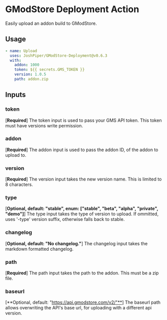 # GModStore Deployment Action

Easily upload an addon build to GModStore.

## Usage
```yml
- name: Upload
  uses: JoshPiper/GModStore-Deployment@v0.6.3
  with:
    addon: 1000
    token: ${{ secrets.GMS_TOKEN }}
    version: 1.0.5
    path: addon.zip
```

## Inputs

### token
[**Required**] The token input is used to pass your GMS API token.
This token must have versions write permission.

### addon
[**Required**] The addon input is used to pass the addon ID, of the addon to upload to.

### version
[**Required**] The version input takes the new version name. This is limited to 8 characters.

### type
[**Optional, default: "stable", enum: ["stable", "beta", "alpha", "private", "demo"]**] The type input takes the type of version to upload. If ommitted, uses '-type' version suffix, otherwise falls back to stable.

### changelog
[**Optional, default: "No changelog."**] The changelog input takes the markdown formatted changelog.

### path
[**Required**] The path input takes the path to the addon. This must be a zip file.

### baseurl
[**Optional, default: "https://api.gmodstore.com/v2/"**] The baseurl path allows overwriting the API's base url, for uploading with a different api version.

